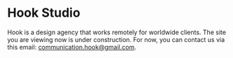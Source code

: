# Hook Studio
Hook is a design agency that works remotely for worldwide clients. 
The site you are viewing now is under construction. 
For now, you can contact us via this email: [communication.hook@gmail.com](mailto:communication.hook@gmail.com).
 
